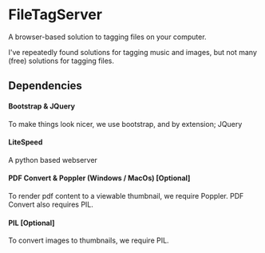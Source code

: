 # FileTagServer
A browser-based solution to tagging files on your computer.

I've repeatedly found solutions for tagging music and images, but not many (free) solutions for tagging files.


## Dependencies
#### Bootstrap & JQuery
To make things look nicer, we use bootstrap, and by extension; JQuery

#### LiteSpeed
A python based webserver

#### PDF Convert & Poppler (Windows / MacOs) [Optional]
To render pdf content to a viewable thumbnail, we require Poppler. PDF Convert also requires PIL.

#### PIL [Optional]
To convert images to thumbnails, we require PIL.
